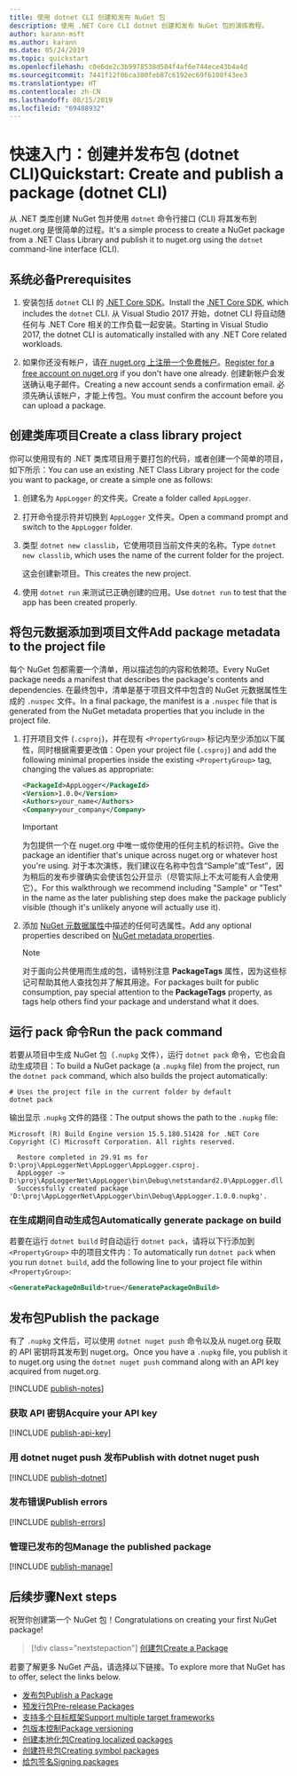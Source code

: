 ```yaml
---
title: 使用 dotnet CLI 创建和发布 NuGet 包
description: 使用 .NET Core CLI dotnet 创建和发布 NuGet 包的演练教程。
author: karann-msft
ms.author: karann
ms.date: 05/24/2019
ms.topic: quickstart
ms.openlocfilehash: c0e6de2c3b9978538d504f4af6e744ece43b4a4d
ms.sourcegitcommit: 7441f12f06ca380feb87c6192ec69f6108f43ee3
ms.translationtype: HT
ms.contentlocale: zh-CN
ms.lasthandoff: 08/15/2019
ms.locfileid: "69488932"
---
```

# <a name="quickstart-create-and-publish-a-package-dotnet-cli"></a><span data-ttu-id="4eb48-103">快速入门：创建并发布包 (dotnet CLI)</span><span class="sxs-lookup"><span data-stu-id="4eb48-103">Quickstart: Create and publish a package (dotnet CLI)</span></span>

<span data-ttu-id="4eb48-104">从 .NET 类库创建 NuGet 包并使用 `dotnet` 命令行接口 (CLI) 将其发布到 nuget.org 是很简单的过程。</span><span class="sxs-lookup"><span data-stu-id="4eb48-104">It's a simple process to create a NuGet package from a .NET Class Library and publish it to nuget.org using the `dotnet` command-line interface (CLI).</span></span>

## <a name="prerequisites"></a><span data-ttu-id="4eb48-105">系统必备</span><span class="sxs-lookup"><span data-stu-id="4eb48-105">Prerequisites</span></span>

1. <span data-ttu-id="4eb48-106">安装包括 `dotnet` CLI 的 [.NET Core SDK](https://www.microsoft.com/net/download/)。</span><span class="sxs-lookup"><span data-stu-id="4eb48-106">Install the [.NET Core SDK](https://www.microsoft.com/net/download/), which includes the `dotnet` CLI.</span></span> <span data-ttu-id="4eb48-107">从 Visual Studio 2017 开始，dotnet CLI 将自动随任何与 .NET Core 相关的工作负载一起安装。</span><span class="sxs-lookup"><span data-stu-id="4eb48-107">Starting in Visual Studio 2017, the dotnet CLI is automatically installed with any .NET Core related workloads.</span></span>

1. <span data-ttu-id="4eb48-108">如果你还没有帐户，请[在 nuget.org 上注册一个免费帐户](https://www.nuget.org/users/account/LogOn?returnUrl=%2F)。</span><span class="sxs-lookup"><span data-stu-id="4eb48-108">[Register for a free account on nuget.org](https://www.nuget.org/users/account/LogOn?returnUrl=%2F) if you don't have one already.</span></span> <span data-ttu-id="4eb48-109">创建新帐户会发送确认电子邮件。</span><span class="sxs-lookup"><span data-stu-id="4eb48-109">Creating a new account sends a confirmation email.</span></span> <span data-ttu-id="4eb48-110">必须先确认该帐户，才能上传包。</span><span class="sxs-lookup"><span data-stu-id="4eb48-110">You must confirm the account before you can upload a package.</span></span>

## <a name="create-a-class-library-project"></a><span data-ttu-id="4eb48-111">创建类库项目</span><span class="sxs-lookup"><span data-stu-id="4eb48-111">Create a class library project</span></span>

<span data-ttu-id="4eb48-112">你可以使用现有的 .NET 类库项目用于要打包的代码，或者创建一个简单的项目，如下所示：</span><span class="sxs-lookup"><span data-stu-id="4eb48-112">You can use an existing .NET Class Library project for the code you want to package, or create a simple one as follows:</span></span>

1. <span data-ttu-id="4eb48-113">创建名为 `AppLogger` 的文件夹。</span><span class="sxs-lookup"><span data-stu-id="4eb48-113">Create a folder called `AppLogger`.</span></span>

1. <span data-ttu-id="4eb48-114">打开命令提示符并切换到 `AppLogger` 文件夹。</span><span class="sxs-lookup"><span data-stu-id="4eb48-114">Open a command prompt and switch to the `AppLogger` folder.</span></span>

1. <span data-ttu-id="4eb48-115">类型 `dotnet new classlib`，它使用项目当前文件夹的名称。</span><span class="sxs-lookup"><span data-stu-id="4eb48-115">Type `dotnet new classlib`, which uses the name of the current folder for the project.</span></span>

   <span data-ttu-id="4eb48-116">这会创建新项目。</span><span class="sxs-lookup"><span data-stu-id="4eb48-116">This creates the new project.</span></span>

1. <span data-ttu-id="4eb48-117">使用 `dotnet run` 来测试已正确创建的应用。</span><span class="sxs-lookup"><span data-stu-id="4eb48-117">Use `dotnet run` to test that the app has been created properly.</span></span>

## <a name="add-package-metadata-to-the-project-file"></a><span data-ttu-id="4eb48-118">将包元数据添加到项目文件</span><span class="sxs-lookup"><span data-stu-id="4eb48-118">Add package metadata to the project file</span></span>

<span data-ttu-id="4eb48-119">每个 NuGet 包都需要一个清单，用以描述包的内容和依赖项。</span><span class="sxs-lookup"><span data-stu-id="4eb48-119">Every NuGet package needs a manifest that describes the package's contents and dependencies.</span></span> <span data-ttu-id="4eb48-120">在最终包中，清单是基于项目文件中包含的 NuGet 元数据属性生成的 `.nuspec` 文件。</span><span class="sxs-lookup"><span data-stu-id="4eb48-120">In a final package, the manifest is a `.nuspec` file that is generated from the NuGet metadata properties that you include in the project file.</span></span>

1. <span data-ttu-id="4eb48-121">打开项目文件 (`.csproj`)，并在现有 `<PropertyGroup>` 标记内至少添加以下属性，同时根据需要更改值：</span><span class="sxs-lookup"><span data-stu-id="4eb48-121">Open your project file (`.csproj`) and add the following minimal properties inside the existing `<PropertyGroup>` tag, changing the values as appropriate:</span></span>

    ```xml
    <PackageId>AppLogger</PackageId>
    <Version>1.0.0</Version>
    <Authors>your_name</Authors>
    <Company>your_company</Company>
    ```

    > [!Important]
    > <span data-ttu-id="4eb48-122">为包提供一个在 nuget.org 中唯一或你使用的任何主机的标识符。</span><span class="sxs-lookup"><span data-stu-id="4eb48-122">Give the package an identifier that's unique across nuget.org or whatever host you're using.</span></span> <span data-ttu-id="4eb48-123">对于本次演练，我们建议在名称中包含“Sample”或“Test”，因为稍后的发布步骤确实会使该包公开显示（尽管实际上不太可能有人会使用它）。</span><span class="sxs-lookup"><span data-stu-id="4eb48-123">For this walkthrough we recommend including "Sample" or "Test" in the name as the later publishing step does make the package publicly visible (though it's unlikely anyone will actually use it).</span></span>

1. <span data-ttu-id="4eb48-124">添加 [NuGet 元数据属性](/dotnet/core/tools/csproj#nuget-metadata-properties)中描述的任何可选属性。</span><span class="sxs-lookup"><span data-stu-id="4eb48-124">Add any optional properties described on [NuGet metadata properties](/dotnet/core/tools/csproj#nuget-metadata-properties).</span></span>

    > [!Note]
    > <span data-ttu-id="4eb48-125">对于面向公共使用而生成的包，请特别注意 **PackageTags** 属性，因为这些标记可帮助其他人查找包并了解其用途。</span><span class="sxs-lookup"><span data-stu-id="4eb48-125">For packages built for public consumption, pay special attention to the **PackageTags** property, as tags help others find your package and understand what it does.</span></span>

## <a name="run-the-pack-command"></a><span data-ttu-id="4eb48-126">运行 pack 命令</span><span class="sxs-lookup"><span data-stu-id="4eb48-126">Run the pack command</span></span>

<span data-ttu-id="4eb48-127">若要从项目中生成 NuGet 包（`.nupkg` 文件），运行 `dotnet pack` 命令，它也会自动生成项目：</span><span class="sxs-lookup"><span data-stu-id="4eb48-127">To build a NuGet package (a `.nupkg` file) from the project, run the `dotnet pack` command, which also builds the project automatically:</span></span>

```cli
# Uses the project file in the current folder by default
dotnet pack
```

<span data-ttu-id="4eb48-128">输出显示 `.nupkg` 文件的路径：</span><span class="sxs-lookup"><span data-stu-id="4eb48-128">The output shows the path to the `.nupkg` file:</span></span>

```output
Microsoft (R) Build Engine version 15.5.180.51428 for .NET Core
Copyright (C) Microsoft Corporation. All rights reserved.

  Restore completed in 29.91 ms for D:\proj\AppLoggerNet\AppLogger\AppLogger.csproj.
  AppLogger -> D:\proj\AppLoggerNet\AppLogger\bin\Debug\netstandard2.0\AppLogger.dll
  Successfully created package 'D:\proj\AppLoggerNet\AppLogger\bin\Debug\AppLogger.1.0.0.nupkg'.
```

### <a name="automatically-generate-package-on-build"></a><span data-ttu-id="4eb48-129">在生成期间自动生成包</span><span class="sxs-lookup"><span data-stu-id="4eb48-129">Automatically generate package on build</span></span>

<span data-ttu-id="4eb48-130">若要在运行 `dotnet build` 时自动运行 `dotnet pack`，请将以下行添加到 `<PropertyGroup>` 中的项目文件内：</span><span class="sxs-lookup"><span data-stu-id="4eb48-130">To automatically run `dotnet pack` when you run `dotnet build`, add the following line to your project file within `<PropertyGroup>`:</span></span>

```xml
<GeneratePackageOnBuild>true</GeneratePackageOnBuild>
```

## <a name="publish-the-package"></a><span data-ttu-id="4eb48-131">发布包</span><span class="sxs-lookup"><span data-stu-id="4eb48-131">Publish the package</span></span>

<span data-ttu-id="4eb48-132">有了 `.nupkg` 文件后，可以使用 `dotnet nuget push` 命令以及从 nuget.org 获取的 API 密钥将其发布到 nuget.org。</span><span class="sxs-lookup"><span data-stu-id="4eb48-132">Once you have a `.nupkg` file, you publish it to nuget.org using the `dotnet nuget push` command along with an API key acquired from nuget.org.</span></span>

[!INCLUDE [publish-notes](includes/publish-notes.md)]

### <a name="acquire-your-api-key"></a><span data-ttu-id="4eb48-133">获取 API 密钥</span><span class="sxs-lookup"><span data-stu-id="4eb48-133">Acquire your API key</span></span>

[!INCLUDE [publish-api-key](includes/publish-api-key.md)]

### <a name="publish-with-dotnet-nuget-push"></a><span data-ttu-id="4eb48-134">用 dotnet nuget push 发布</span><span class="sxs-lookup"><span data-stu-id="4eb48-134">Publish with dotnet nuget push</span></span>

[!INCLUDE [publish-dotnet](includes/publish-dotnet.md)]

### <a name="publish-errors"></a><span data-ttu-id="4eb48-135">发布错误</span><span class="sxs-lookup"><span data-stu-id="4eb48-135">Publish errors</span></span>

[!INCLUDE [publish-errors](includes/publish-errors.md)]

### <a name="manage-the-published-package"></a><span data-ttu-id="4eb48-136">管理已发布的包</span><span class="sxs-lookup"><span data-stu-id="4eb48-136">Manage the published package</span></span>

[!INCLUDE [publish-manage](includes/publish-manage.md)]

## <a name="next-steps"></a><span data-ttu-id="4eb48-137">后续步骤</span><span class="sxs-lookup"><span data-stu-id="4eb48-137">Next steps</span></span>

<span data-ttu-id="4eb48-138">祝贺你创建第一个 NuGet 包！</span><span class="sxs-lookup"><span data-stu-id="4eb48-138">Congratulations on creating your first NuGet package!</span></span>

> [!div class="nextstepaction"]
> [<span data-ttu-id="4eb48-139">创建包</span><span class="sxs-lookup"><span data-stu-id="4eb48-139">Create a Package</span></span>](../create-packages/creating-a-package-dotnet-cli.md)

<span data-ttu-id="4eb48-140">若要了解更多 NuGet 产品，请选择以下链接。</span><span class="sxs-lookup"><span data-stu-id="4eb48-140">To explore more that NuGet has to offer, select the links below.</span></span>

- [<span data-ttu-id="4eb48-141">发布包</span><span class="sxs-lookup"><span data-stu-id="4eb48-141">Publish a Package</span></span>](../nuget-org/publish-a-package.md)
- [<span data-ttu-id="4eb48-142">预发行包</span><span class="sxs-lookup"><span data-stu-id="4eb48-142">Pre-release Packages</span></span>](../create-packages/Prerelease-Packages.md)
- [<span data-ttu-id="4eb48-143">支持多个目标框架</span><span class="sxs-lookup"><span data-stu-id="4eb48-143">Support multiple target frameworks</span></span>](../create-packages/multiple-target-frameworks-project-file.md)
- [<span data-ttu-id="4eb48-144">包版本控制</span><span class="sxs-lookup"><span data-stu-id="4eb48-144">Package versioning</span></span>](../concepts/package-versioning.md)
- [<span data-ttu-id="4eb48-145">创建本地化包</span><span class="sxs-lookup"><span data-stu-id="4eb48-145">Creating localized packages</span></span>](../create-packages/creating-localized-packages.md)
- [<span data-ttu-id="4eb48-146">创建符号包</span><span class="sxs-lookup"><span data-stu-id="4eb48-146">Creating symbol packages</span></span>](../create-packages/symbol-packages-snupkg.md)
- [<span data-ttu-id="4eb48-147">给包签名</span><span class="sxs-lookup"><span data-stu-id="4eb48-147">Signing packages</span></span>](../create-packages/Sign-a-package.md)
